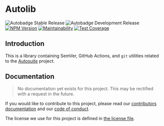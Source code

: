 # Autolib

![Autobadge Stable Release][stable-release]
![Autobadge Development Release][development-release]
[![NPM Version][npm-image]][npm-link]
[![Maintainability][quality-image]][quality-link]
[![Test Coverage][coverage-image]][coverage-link]

[stable-release]: https://img.shields.io/static/v1?label=stable&message=v0.1.5&color=blue
[development-release]: https://img.shields.io/static/v1?label=in-dev&message=v0.1.5&color=red
[npm-image]: https://badge.fury.io/js/%40teaminkling%2Fautolib.svg
[npm-link]: https://www.npmjs.com/package/@teaminkling/autolib
[quality-image]: https://api.codeclimate.com/v1/badges/da08614d5b656593b729/maintainability
[quality-link]: https://codeclimate.com/github/autosuite/autolib/maintainability
[coverage-image]: https://api.codeclimate.com/v1/badges/da08614d5b656593b729/test_coverage
[coverage-link]: https://codeclimate.com/github/autosuite/autolib/test_coverage

## Introduction

This is a library containing SemVer, GitHub Actions, and `git` utilities related to the
[Autosuite](https://github.com/autosuite) project.

## Documentation

> No documentation yet exists for this project. This may be rectified with a request in the future.

If you would like to contribute to this project, please read our [contributors documentation](CONTRIBUTING.md) and
our [code of conduct](CODE_OF_CONDUCT.md).

The license we use for this project is defined in [the license file](LICENSE).
